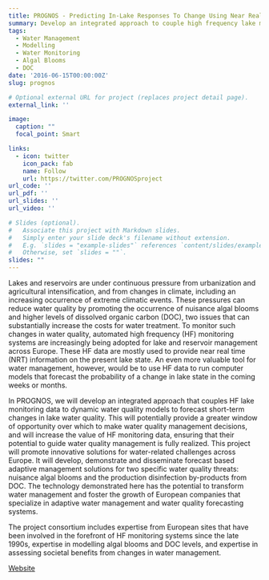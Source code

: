 ```yaml
---
title: PROGNOS - Predicting In-Lake Responses To Change Using Near Real Time Models
summary: Develop an integrated approach to couple high frequency lake monitoring data to water quality models to forecast short-term changes in lake water quality.
tags:
  - Water Management
  - Modelling
  - Water Monitoring
  - Algal Blooms
  - DOC
date: '2016-06-15T00:00:00Z'
slug: prognos

# Optional external URL for project (replaces project detail page).
external_link: ''

image:
  caption: ""
  focal_point: Smart

links:
  - icon: twitter
    icon_pack: fab
    name: Follow
    url: https://twitter.com/PROGNOSproject
url_code: ''
url_pdf: ''
url_slides: ''
url_video: ''

# Slides (optional).
#   Associate this project with Markdown slides.
#   Simply enter your slide deck's filename without extension.
#   E.g. `slides = "example-slides"` references `content/slides/example-slides.md`.
#   Otherwise, set `slides = ""`.
slides: ""
---
```


Lakes and reservoirs are under continuous pressure from urbanization and agricultural intensification, and from changes in climate, including an increasing occurrence of extreme climatic events. These pressures can reduce water quality by promoting the occurrence of nuisance algal blooms and higher levels of dissolved organic carbon (DOC), two issues that can substantially increase the costs for water treatment. To monitor such changes in water quality, automated high frequency (HF) monitoring systems are increasingly being adopted for lake and reservoir management across Europe.  These HF data are mostly used to provide near real time (NRT) information on the present lake state.  An even more valuable tool for water management, however, would be to use HF data to run computer models that forecast the probability of a change in lake state in the coming weeks or months.

In PROGNOS, we will develop an integrated approach that couples HF lake monitoring data to dynamic water quality models to forecast short-term changes in lake water quality. This will potentially provide a greater window of opportunity over which to make water quality management decisions, and will increase the value of HF monitoring data, ensuring that their potential to guide water quality management is fully realized. This project will promote innovative solutions for water-related challenges across Europe. It will develop, demonstrate and disseminate forecast based adaptive management solutions for two specific water quality threats: nuisance algal blooms and the production disinfection by-products from DOC. The technology demonstrated here has the potential to transform water management and foster the growth of European companies that specialize in adaptive water management and water quality forecasting systems.

The project consortium includes expertise from European sites that have been involved in the forefront of HF monitoring systems since the late 1990s, expertise in modelling algal blooms and DOC levels, and expertise in assessing societal benefits from changes in water management.

[Website](http://www.waterjpi.eu/joint-calls/joint-call-2015-waterworks-2014/prognos)
